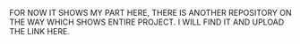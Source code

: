 FOR NOW IT SHOWS MY PART HERE, THERE IS ANOTHER REPOSITORY ON THE WAY WHICH SHOWS ENTIRE PROJECT. I WILL FIND IT AND UPLOAD THE LINK HERE.
